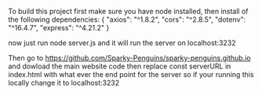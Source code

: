 To build this project first make sure you have node installed, then install of the following 
dependencies: {
    "axios": "^1.8.2",
    "cors": "^2.8.5",
    "dotenv": "^16.4.7",
    "express": "^4.21.2"
}

now just run node server.js and it will run the server on localhost:3232

Then go to https://github.com/Sparky-Penguins/sparky-penguins.github.io and dowload the main website code then replace const serverURL in index.html with 
what ever the end point for the server so if your running this locally change it to localhost:3232
